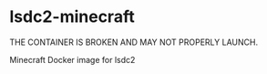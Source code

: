 # lsdc2-minecraft

THE CONTAINER IS BROKEN AND MAY NOT PROPERLY LAUNCH.

Minecraft Docker image for lsdc2 
